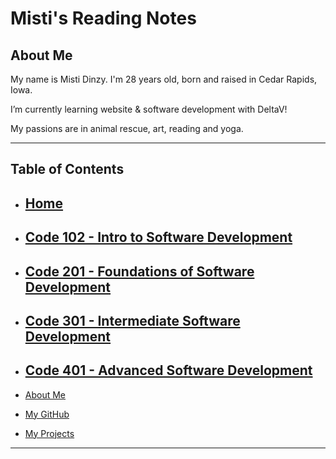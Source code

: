 
# Misti's Reading Notes

## About Me

My name is Misti Dinzy. I'm 28 years old, born and raised in Cedar Rapids, Iowa.

I’m currently learning website & software development with DeltaV!

My passions are in animal rescue, art, reading and yoga.

_____

## Table of Contents

- ## [Home](/README.md)

- ## [Code 102 - Intro to Software Development](102home.md)

- ## [Code 201 - Foundations of Software Development](201home.md)

- ## [Code 301 - Intermediate Software Development](301home.md)

- ## [Code 401 - Advanced Software Development](401home.md)

- [About Me](https://mistidinzy.github.io/AboutMe/)
- [My GitHub](https://github.com/mistidinzy)
- [My Projects](projects.md)

_____
